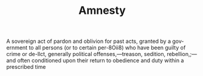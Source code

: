 ---
title: Amnesty
letter: A
permalink: "/definitions/bld-amnesty.html"
body: A sovereign act of pardon and oblivion for past acts, granted by a gov-ernment
  to all persons (or to certain per-8Oii8) who have been guilty of crime or de-llct,
  generally political offenses,—treason, sedition, rebellion,;—and often conditioned
  upon their return to obedience and duty within a prescribed time
published_at: '2018-07-07'
source: Black's Law Dictionary 2nd Ed (1910)
layout: post
---
